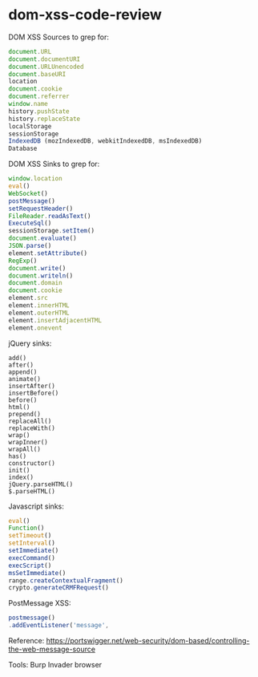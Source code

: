 # dom-xss-code-review

DOM XSS Sources to grep for:

```javascript
document.URL
document.documentURI
document.URLUnencoded
document.baseURI
location
document.cookie
document.referrer
window.name
history.pushState
history.replaceState
localStorage
sessionStorage
IndexedDB (mozIndexedDB, webkitIndexedDB, msIndexedDB)
Database
```

DOM XSS Sinks to grep for:

```javascript
window.location
eval()
WebSocket()
postMessage()
setRequestHeader()
FileReader.readAsText()
ExecuteSql()
sessionStorage.setItem()
document.evaluate()
JSON.parse()
element.setAttribute()
RegExp()
document.write()
document.writeln()
document.domain
document.cookie
element.src
element.innerHTML
element.outerHTML
element.insertAdjacentHTML
element.onevent
```

jQuery sinks:

```jquery
add()
after()
append()
animate()
insertAfter()
insertBefore()
before()
html()
prepend()
replaceAll()
replaceWith()
wrap()
wrapInner()
wrapAll()
has()
constructor()
init()
index()
jQuery.parseHTML()
$.parseHTML()
```

Javascript sinks:

```javascript
eval()
Function()
setTimeout()
setInterval()
setImmediate()
execCommand()
execScript()
msSetImmediate()
range.createContextualFragment()
crypto.generateCRMFRequest()
```

PostMessage XSS:

```javascript
postmessage()
.addEventListener('message',
```
Reference:
https://portswigger.net/web-security/dom-based/controlling-the-web-message-source

Tools: 
Burp Invader browser
